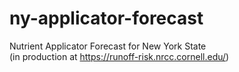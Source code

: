 # ny-applicator-forecast
Nutrient Applicator Forecast for New York State\
(in production at https://runoff-risk.nrcc.cornell.edu/)
